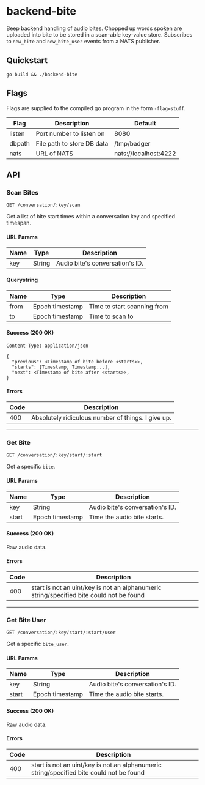 # backend-bite

Beep backend handling of audio bites. Chopped up words spoken are uploaded into bite to be stored in a scan-able key-value store.  Subscribes to ```new_bite``` and ```new_bite_user``` events from a NATS publisher.

## Quickstart

```
go build && ./backend-bite
```

## Flags

Flags are supplied to the compiled go program in the form ```-flag=stuff```.

| Flag | Description | Default |
| ---- | ----------- | ------- |
| listen | Port number to listen on | 8080 |
| dbpath | File path to store DB data | /tmp/badger |
| nats | URL of NATS | nats://localhost:4222 |

## API

### Scan Bites

```
GET /conversation/:key/scan
```

Get a list of bite start times within a conversation key and specified timespan.

#### URL Params

| Name | Type | Description |
| ---- | ---- | ----------- |
| key | String | Audio bite's conversation's ID. |

#### Querystring

| Name | Type | Description |
| ---- | ---- | ----------- |
| from | Epoch timestamp | Time to start scanning from |
| to | Epoch timestamp | Time to scan to |

#### Success (200 OK)

```
Content-Type: application/json
```

```
{
  "previous": <Timestamp of bite before <starts>>,
  "starts": [Timestamp, Timestamp...],
  "next": <Timestamp of bite after <starts>>,
}
```

#### Errors

| Code | Description |
| ---- | ----------- |
| 400 | Absolutely ridiculous number of things. I give up. |

---

### Get Bite

```
GET /conversation/:key/start/:start
```

Get a specific ```bite```.

#### URL Params

| Name | Type | Description |
| ---- | ---- | ----------- |
| key | String | Audio bite's conversation's ID. |
| start | Epoch timestamp | Time the audio bite starts. |

#### Success (200 OK)

Raw audio data.

#### Errors

| Code | Description |
| ---- | ----------- |
| 400 | start is not an uint/key is not an alphanumeric string/specified bite could not be found |

---

### Get Bite User

```
GET /conversation/:key/start/:start/user
```

Get a specific ```bite_user```.

#### URL Params

| Name | Type | Description |
| ---- | ---- | ----------- |
| key | String | Audio bite's conversation's ID. |
| start | Epoch timestamp | Time the audio bite starts. |

#### Success (200 OK)

Raw audio data.

#### Errors

| Code | Description |
| ---- | ----------- |
| 400 | start is not an uint/key is not an alphanumeric string/specified bite could not be found |
